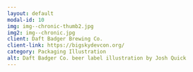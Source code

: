 ```yaml
---
layout: default
modal-id: 10
img: img--chronic-thumb2.jpg
img2: img--chronic.jpg
client: Daft Badger Brewing Co.
client-link: https://bigskydevcon.org/
category: Packaging Illustration
alt: Daft Badger Co. beer label illustration by Josh Quick
---
```

